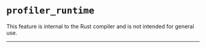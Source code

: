# `profiler_runtime`

This feature is internal to the Rust compiler and is not intended for general use.

------------------------
